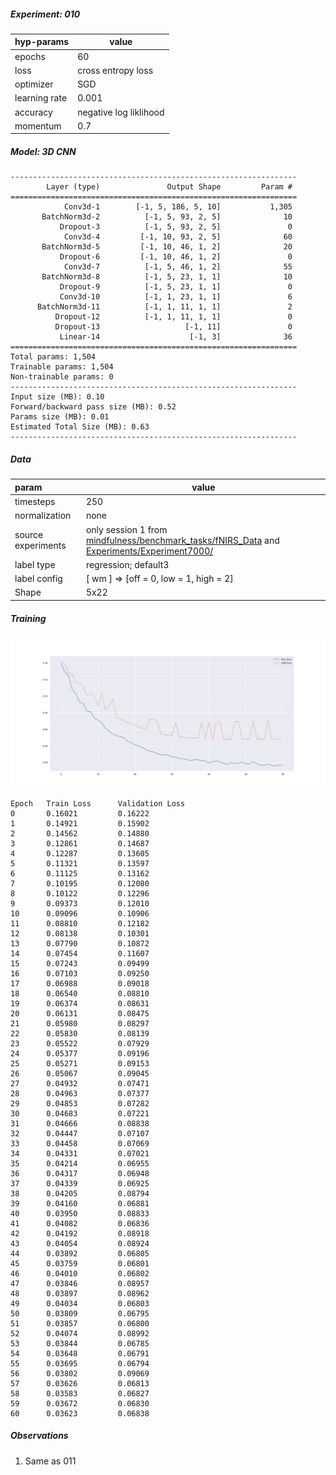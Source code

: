 ##### Experiment: 010


| hyp-params    | value                    |
| :------------ | ------------------------ |
| epochs        | 60                      |
| loss          | cross entropy loss |
| optimizer     | SGD                   |
| learning rate | 0.001                    |
| accuracy      | negative log liklihood |
| momentum | 0.7 |

##### Model: 3D CNN

```
----------------------------------------------------------------
        Layer (type)               Output Shape         Param #
================================================================
            Conv3d-1        [-1, 5, 186, 5, 10]           1,305
       BatchNorm3d-2          [-1, 5, 93, 2, 5]              10
           Dropout-3          [-1, 5, 93, 2, 5]               0
            Conv3d-4         [-1, 10, 93, 2, 5]              60
       BatchNorm3d-5         [-1, 10, 46, 1, 2]              20
           Dropout-6         [-1, 10, 46, 1, 2]               0
            Conv3d-7          [-1, 5, 46, 1, 2]              55
       BatchNorm3d-8          [-1, 5, 23, 1, 1]              10
           Dropout-9          [-1, 5, 23, 1, 1]               0
           Conv3d-10          [-1, 1, 23, 1, 1]               6
      BatchNorm3d-11          [-1, 1, 11, 1, 1]               2
          Dropout-12          [-1, 1, 11, 1, 1]               0
          Dropout-13                   [-1, 11]               0
           Linear-14                    [-1, 3]              36
================================================================
Total params: 1,504
Trainable params: 1,504
Non-trainable params: 0
----------------------------------------------------------------
Input size (MB): 0.10
Forward/backward pass size (MB): 0.52
Params size (MB): 0.01
Estimated Total Size (MB): 0.63
----------------------------------------------------------------
```

##### Data

| param              | value                                                        |
| :----------------- | ------------------------------------------------------------ |
| timesteps          | 250                                                          |
| normalization      | none                                                         |
| source experiments | only session 1 from [mindfulness/benchmark_tasks/fNIRS_Data](https://github.com/lmhirshf/mindfulness/tree/master/benchmark_tasks/data/fNIRS_Data) and [Experiments/Experiment7000/](https://github.com/lmhirshf/Experiments/Experiment7000/) |
| label type         | regression; default3                                         |
| label config       | [ wm ] => [off = 0, low = 1, high = 2]                       |
| Shape              | 5x22                                                         |

##### Training

![plot](newplot.png)

```
Epoch   Train Loss      Validation Loss
0       0.16021         0.16222
1       0.14921         0.15902
2       0.14562         0.14880
3       0.12861         0.14687
4       0.12287         0.13605
5       0.11321         0.13597
6       0.11125         0.13162
7       0.10195         0.12080
8       0.10122         0.12296
9       0.09373         0.12010
10      0.09096         0.10906
11      0.08810         0.12182
12      0.08138         0.10301
13      0.07790         0.10872
14      0.07454         0.11607
15      0.07243         0.09499
16      0.07103         0.09250
17      0.06988         0.09018
18      0.06540         0.08810
19      0.06374         0.08631
20      0.06131         0.08475
21      0.05980         0.08297
22      0.05830         0.08139
23      0.05522         0.07929
24      0.05377         0.09196
25      0.05271         0.09153
26      0.05067         0.09045
27      0.04932         0.07471
28      0.04963         0.07377
29      0.04853         0.07282
30      0.04683         0.07221
31      0.04666         0.08838
32      0.04447         0.07107
33      0.04458         0.07069
34      0.04331         0.07021
35      0.04214         0.06955
36      0.04317         0.06948
37      0.04339         0.06925
38      0.04205         0.08794
39      0.04160         0.06881
40      0.03950         0.08833
41      0.04082         0.06836
42      0.04192         0.08918
43      0.04054         0.08924
44      0.03892         0.06805
45      0.03759         0.06801
46      0.04010         0.06802
47      0.03846         0.08957
48      0.03897         0.08962
49      0.04034         0.06803
50      0.03809         0.06795
51      0.03857         0.06800
52      0.04074         0.08992
53      0.03844         0.06785
54      0.03648         0.06791
55      0.03695         0.06794
56      0.03802         0.09069
57      0.03626         0.06813
58      0.03583         0.06827
59      0.03672         0.06830
60      0.03623         0.06838
```

##### Observations

1. Same as 011